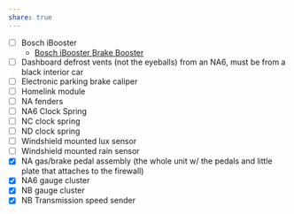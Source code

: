 ```yaml
---
share: true
---
```

- [ ] Bosch iBooster
    - [Bosch iBooster Brake Booster](Bosch%20iBooster%20Brake%20Booster.md)
- [ ] Dashboard defrost vents (not the eyeballs) from an NA6, must be from a black interior car
- [ ] Electronic parking brake caliper
- [ ] Homelink module
- [ ] NA fenders
- [ ] NA6 Clock Spring
- [ ] NC clock spring
- [ ] ND clock spring
- [ ] Windshield mounted lux sensor
- [ ] Windshield mounted rain sensor
- [x] NA gas/brake pedal assembly (the whole unit w/ the pedals and little plate that attaches to the firewall)
- [x] NA6 gauge cluster
- [x] NB gauge cluster
- [x] NB Transmission speed sender